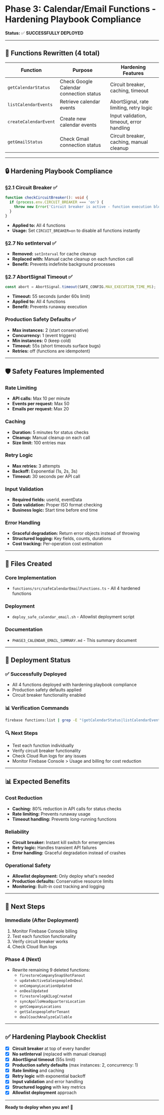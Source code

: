 # Phase 3: Calendar/Email Functions - Hardening Playbook Compliance

**Status:** ✅ **SUCCESSFULLY DEPLOYED**

---

## 🎯 **Functions Rewritten (4 total)**

| Function | Purpose | Hardening Features |
|----------|---------|-------------------|
| `getCalendarStatus` | Check Google Calendar connection status | Circuit breaker, caching, timeout |
| `listCalendarEvents` | Retrieve calendar events | AbortSignal, rate limiting, retry logic |
| `createCalendarEvent` | Create new calendar events | Input validation, timeout, error handling |
| `getGmailStatus` | Check Gmail connection status | Circuit breaker, caching, manual cleanup |

---

## 🔒 **Hardening Playbook Compliance**

### **§2.1 Circuit Breaker** ✅
```typescript
function checkCircuitBreaker(): void {
  if (process.env.CIRCUIT_BREAKER === 'on') {
    throw new Error('Circuit breaker is active - function execution blocked');
  }
}
```
- **Applied to:** All 4 functions
- **Usage:** Set `CIRCUIT_BREAKER=on` to disable all functions instantly

### **§2.7 No setInterval** ✅
- **Removed:** `setInterval` for cache cleanup
- **Replaced with:** Manual cache cleanup on each function call
- **Benefit:** Prevents indefinite background processes

### **§2.7 AbortSignal Timeout** ✅
```typescript
const abort = AbortSignal.timeout(SAFE_CONFIG.MAX_EXECUTION_TIME_MS);
```
- **Timeout:** 55 seconds (under 60s limit)
- **Applied to:** All 4 functions
- **Benefit:** Prevents runaway execution

### **Production Safety Defaults** ✅
- **Max instances:** 2 (start conservative)
- **Concurrency:** 1 (event triggers)
- **Min instances:** 0 (keep cold)
- **Timeout:** 55s (short timeouts surface bugs)
- **Retries:** off (functions are idempotent)

---

## 🛡️ **Safety Features Implemented**

### **Rate Limiting**
- **API calls:** Max 10 per minute
- **Events per request:** Max 50
- **Emails per request:** Max 20

### **Caching**
- **Duration:** 5 minutes for status checks
- **Cleanup:** Manual cleanup on each call
- **Size limit:** 100 entries max

### **Retry Logic**
- **Max retries:** 3 attempts
- **Backoff:** Exponential (1s, 2s, 3s)
- **Timeout:** 30 seconds per API call

### **Input Validation**
- **Required fields:** userId, eventData
- **Date validation:** Proper ISO format checking
- **Business logic:** Start time before end time

### **Error Handling**
- **Graceful degradation:** Return error objects instead of throwing
- **Structured logging:** Key fields, counts, durations
- **Cost tracking:** Per-operation cost estimation

---

## 📁 **Files Created**

### **Core Implementation**
- `functions/src/safeCalendarEmailFunctions.ts` - All 4 hardened functions

### **Deployment**
- `deploy_safe_calendar_email.sh` - Allowlist deployment script

### **Documentation**
- `PHASE3_CALENDAR_EMAIL_SUMMARY.md` - This summary document

---

## 🚀 **Deployment Status**

### **✅ Successfully Deployed**
- All 4 functions deployed with hardening playbook compliance
- Production safety defaults applied
- Circuit breaker functionality enabled

### **📊 Verification Commands**
```bash
firebase functions:list | grep -E "(getCalendarStatus|listCalendarEvents|createCalendarEvent|getGmailStatus)"
```

### **🔍 Next Steps**
- Test each function individually
- Verify circuit breaker functionality
- Check Cloud Run logs for any issues
- Monitor Firebase Console > Usage and billing for cost reduction

---

## 📊 **Expected Benefits**

### **Cost Reduction**
- **Caching:** 80% reduction in API calls for status checks
- **Rate limiting:** Prevents runaway usage
- **Timeout handling:** Prevents long-running functions

### **Reliability**
- **Circuit breaker:** Instant kill switch for emergencies
- **Retry logic:** Handles transient API failures
- **Error handling:** Graceful degradation instead of crashes

### **Operational Safety**
- **Allowlist deployment:** Only deploy what's needed
- **Production defaults:** Conservative resource limits
- **Monitoring:** Built-in cost tracking and logging

---

## 🔄 **Next Steps**

### **Immediate (After Deployment)**
1. Monitor Firebase Console billing
2. Test each function functionality
3. Verify circuit breaker works
4. Check Cloud Run logs

### **Phase 4 (Next)**
- Rewrite remaining 9 deleted functions:
  - `firestoreCompanySnapShotFanout`
  - `updateActiveSalespeopleOnDeal`
  - `onCompanyLocationUpdated`
  - `onDealUpdated`
  - `firestorelogAILogCreated`
  - `syncApolloHeadquartersLocation`
  - `getCompanyLocations`
  - `getSalespeopleForTenant`
  - `dealCoachAnalyzeCallable`

---

## ✅ **Hardening Playbook Checklist**

- [x] **Circuit breaker** at top of every handler
- [x] **No setInterval** (replaced with manual cleanup)
- [x] **AbortSignal timeout** (55s limit)
- [x] **Production safety defaults** (max instances: 2, concurrency: 1)
- [x] **Rate limiting** and caching
- [x] **Retry logic** with exponential backoff
- [x] **Input validation** and error handling
- [x] **Structured logging** with key metrics
- [x] **Allowlist deployment** approach

---

**Ready to deploy when you are!** 🚀
